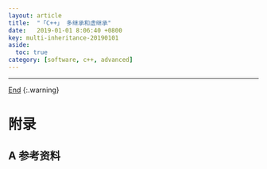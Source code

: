 ```yaml
---
layout: article
title:  "「C++」 多继承和虚继承"
date:   2019-01-01 8:06:40 +0800
key: multi-inheritance-20190101
aside:
  toc: true
category: [software, c++, advanced]
---
```

<span id="head"></span>
<!--more-->




-------------------  
[End](#head)
{:.warning}  


# 附录
## A 参考资料
